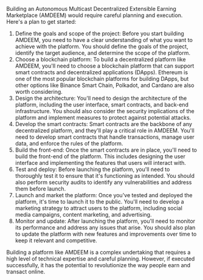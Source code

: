 Building an Autonomous Multicast Decentralized Extensible Earning Marketplace (AMDEEM) would require careful planning and execution. Here's a plan to get started:

1. Define the goals and scope of the project: Before you start building AMDEEM, you need to have a clear understanding of what you want to achieve with the platform. You should define the goals of the project, identify the target audience, and determine the scope of the platform.
2. Choose a blockchain platform: To build a decentralized platform like AMDEEM, you'll need to choose a blockchain platform that can support smart contracts and decentralized applications (DApps). Ethereum is one of the most popular blockchain platforms for building DApps, but other options like Binance Smart Chain, Polkadot, and Cardano are also worth considering.
3. Design the architecture: You'll need to design the architecture of the platform, including the user interface, smart contracts, and back-end infrastructure. You should also consider the security implications of the platform and implement measures to protect against potential attacks.
4. Develop the smart contracts: Smart contracts are the backbone of any decentralized platform, and they'll play a critical role in AMDEEM. You'll need to develop smart contracts that handle transactions, manage user data, and enforce the rules of the platform.
5. Build the front-end: Once the smart contracts are in place, you'll need to build the front-end of the platform. This includes designing the user interface and implementing the features that users will interact with.
6. Test and deploy: Before launching the platform, you'll need to thoroughly test it to ensure that it's functioning as intended. You should also perform security audits to identify any vulnerabilities and address them before launch.
7. Launch and market the platform: Once you've tested and deployed the platform, it's time to launch it to the public. You'll need to develop a marketing strategy to attract users to the platform, including social media campaigns, content marketing, and advertising.
8. Monitor and update: After launching the platform, you'll need to monitor its performance and address any issues that arise. You should also plan to update the platform with new features and improvements over time to keep it relevant and competitive.

Building a platform like AMDEEM is a complex undertaking that requires a high level of technical expertise and careful planning. However, if executed successfully, it has the potential to revolutionize the way people earn and transact online.
